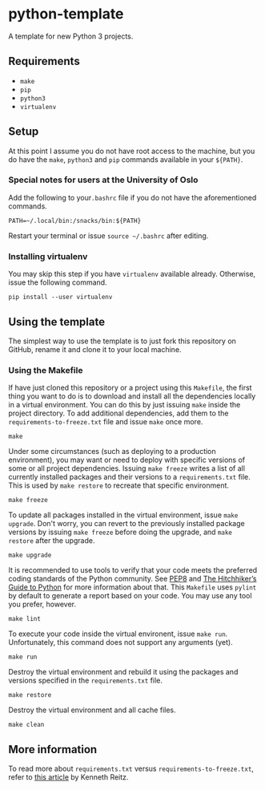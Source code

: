 # python-template
A template for new Python 3 projects.

## Requirements
- `make`
- `pip`
- `python3`
- `virtualenv`

## Setup
At this point I assume you do not have root access to the machine, but you do have the `make`, `python3` and `pip` commands available in your `${PATH}`.

### Special notes for users at the University of Oslo
Add the following to your`.bashrc` file if you do not have the aforementioned commands.

	PATH=~/.local/bin:/snacks/bin:${PATH}
	
Restart your terminal or issue `source ~/.bashrc` after editing.

### Installing virtualenv
You may skip this step if you have `virtualenv` available already. Otherwise, issue the following command.

	pip install --user virtualenv

## Using the template
The simplest way to use the template is to just fork this repository on GitHub, rename it and clone it to your local machine.

### Using the Makefile

If have just cloned this repository or a project using this `Makefile`, the first thing you want to do is to download and install all the dependencies locally in a virtual environment. You can do this by just issuing `make` inside the project directory. To add additional dependencies, add them to the `requirements-to-freeze.txt` file and issue `make` once more.

	make
	
Under some circumstances (such as deploying to a production environment), you may want or need to deploy with specific versions of some or all project dependencies. Issuing `make freeze` writes a list of all currently installed packages and their versions to a `requirements.txt` file. This is used by `make restore` to recreate that specific environment.
	
	make freeze
	
To update all packages installed in the virtual environment, issue `make upgrade`. Don't worry, you can revert to the previously installed package versions by issuing `make freeze` before doing the upgrade, and `make restore` after the upgrade.
	
	make upgrade

It is recommended to use tools to verify that your code meets the preferred coding standards of the Python community. See [PEP8](http://pep8.org) and [The Hitchhiker’s Guide to Python](http://docs.python-guide.org/en/latest/) for more information about that. This `Makefile` uses `pylint` by default to generate a report based on your code. You may use any tool you prefer, however.
	
	make lint
	
To execute your code inside the virtual environent, issue `make run`. Unfortunately, this command does not support any arguments (yet).
	
	make run
	
Destroy the virtual environment and rebuild it using the packages and versions specified in the `requirements.txt` file.
	
	make restore

Destroy the virtual environment and all cache files.
	
	make clean

## More information
To read more about `requirements.txt` versus `requirements-to-freeze.txt`, refer to [this article](http://www.kennethreitz.org/essays/a-better-pip-workflow) by Kenneth Reitz.
